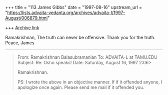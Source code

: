 +++
title = "113 James Gibbs"
date = "1997-08-16"
upstream_url = "https://lists.advaita-vedanta.org/archives/advaita-l/1997-August/006879.html"

+++
[Archive link](https://lists.advaita-vedanta.org/archives/advaita-l/1997-August/006879.html)

Ramakrishnan,
The truth can never be offensive.
Thank you for the truth.
                             Peace,
                              James


----------
> From: Ramakrishnan Balasubramanian <rbalasub at ECN.PURDUE.EDU>
> To: ADVAITA-L at TAMU.EDU
> Subject: Re: Osho speaks!
> Date: Saturday, August 16, 1997 2:06>
> >
>
>
>
> Ramakrishnan.
>
> PS: I wrote the above in an objective manner. If if it offended anyone,
> I apologize once again. Please send me mail if it offended you.

